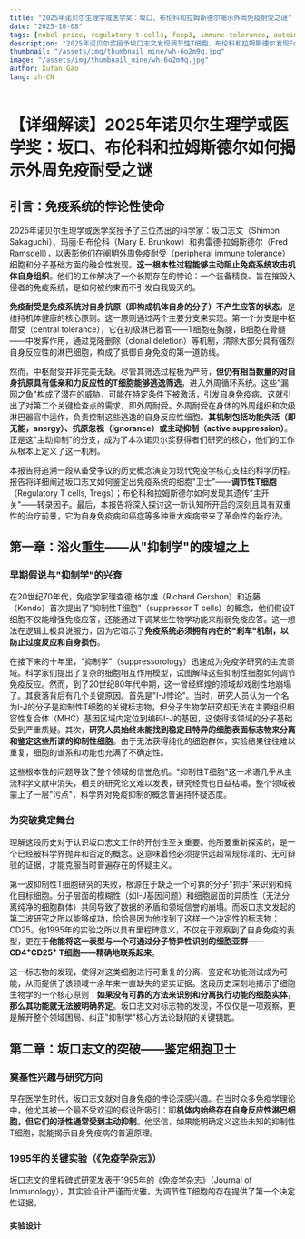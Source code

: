 ```yaml
---
title: "2025年诺贝尔生理学或医学奖：坂口、布伦科和拉姆斯德尔揭示外周免疫耐受之谜"
date: "2025-10-08"
tags: [nobel-prize, regulatory-t-cells, foxp3, immune-tolerance, autoimmune, immunology]
description: "2025年诺贝尔奖授予坂口志文发现调节性T细胞、布伦科和拉姆斯德尔发现Foxp3转录因子，揭示外周免疫耐受的细胞和分子基础，为自身免疫病和癌症免疫治疗开辟革命性新路径"
thumbnail: "/assets/img/thumbnail_mine/wh-6o2m9q.jpg"
image: "/assets/img/thumbnail_mine/wh-6o2m9q.jpg"
author: Xufan Gao
lang: zh-CN
---
```


# 【详细解读】2025年诺贝尔生理学或医学奖：坂口、布伦科和拉姆斯德尔如何揭示外周免疫耐受之谜

## 引言：免疫系统的悖论性使命

2025年诺贝尔生理学或医学奖授予了三位杰出的科学家：坂口志文（Shimon Sakaguchi）、玛丽·E·布伦科（Mary E. Brunkow）和弗雷德·拉姆斯德尔（Fred Ramsdell），以表彰他们在阐明外周免疫耐受（peripheral immune tolerance）细胞和分子基础方面的融合性发现。**这一根本性过程能够主动阻止免疫系统攻击机体自身组织**。他们的工作解决了一个长期存在的悖论：一个装备精良、旨在摧毁入侵者的免疫系统，是如何被约束而不引发自我毁灭的。

**免疫耐受是免疫系统对自身抗原（即构成机体自身的分子）不产生应答的状态**，是维持机体健康的核心原则。这一原则通过两个主要分支来实现。第一个分支是中枢耐受（central tolerance），它在初级淋巴器官——T细胞在胸腺，B细胞在骨髓——中发挥作用，通过克隆删除（clonal deletion）等机制，清除大部分具有强烈自身反应性的淋巴细胞，构成了抵御自身免疫的第一道防线。

然而，中枢耐受并非完美无缺。尽管其筛选过程极为严苛，**但仍有相当数量的对自身抗原具有低亲和力反应性的T细胞能够逃逸筛选**，进入外周循环系统。这些"漏网之鱼"构成了潜在的威胁，可能在特定条件下被激活，引发自身免疫病。这就引出了对第二个关键检查点的需求，即外周耐受。外周耐受在身体的外周组织和次级淋巴器官中运作，负责控制这些逃逸的自身反应性细胞。**其机制包括功能失活（即无能，anergy）、抗原忽视（ignorance）或主动抑制（active suppression）**。正是这"主动抑制"的分支，成为了本次诺贝尔奖获得者们研究的核心，他们的工作从根本上定义了这一机制。

本报告将追溯一段从备受争议的历史概念演变为现代免疫学核心支柱的科学历程。报告将详细阐述坂口志文如何鉴定出免疫系统的细胞"卫士"——**调节性T细胞**（Regulatory T cells, Tregs）；布伦科和拉姆斯德尔如何发现其遗传"主开关"——转录因子。最后，本报告将深入探讨这一新认知所开启的深刻且具有双重性的治疗前景，它为自身免疫病和癌症等多种重大疾病带来了革命性的新疗法。

## 第一章：浴火重生——从"抑制学"的废墟之上

### 早期假说与"抑制学"的兴衰

在20世纪70年代，免疫学家理查德·格尔雄（Richard Gershon）和近藤（Kondo）首次提出了"抑制性T细胞"（suppressor T cells）的概念，他们假设T细胞不仅能增强免疫应答，还能通过下调某些生物学功能来削弱免疫应答。这一想法在逻辑上极具说服力，因为它暗示了**免疫系统必须拥有内在的"刹车"机制，以防止过度反应和自身损伤**。

在接下来的十年里，"抑制学"（suppressorology）迅速成为免疫学研究的主流领域。科学家们提出了复杂的细胞相互作用模型，试图解释这些抑制性细胞如何调节免疫反应。然而，到了20世纪80年代中期，这一曾经辉煌的领域却戏剧性地崩塌了。其衰落背后有几个关键原因。首先是"I-J悖论"。当时，研究人员认为一个名为I-J的分子是抑制性T细胞的关键标志物，但分子生物学研究却无法在主要组织相容性复合体（MHC）基因区域内定位到编码I-J的基因，这使得该领域的分子基础受到严重质疑。其次，**研究人员始终未能找到稳定且特异的细胞表面标志物来分离和鉴定这些所谓的抑制性细胞**。由于无法获得纯化的细胞群体，实验结果往往难以重复，细胞的谱系和功能也充满了不确定性。

这些根本性的问题导致了整个领域的信誉危机。"抑制性T细胞"这一术语几乎从主流科学文献中消失，相关的研究论文难以发表，研究经费也日益枯竭。整个领域被蒙上了一层"污点"，科学界对免疫抑制的概念普遍持怀疑态度。

### 为突破奠定舞台

理解这段历史对于认识坂口志文工作的开创性至关重要。他所要重新探索的，是一个已经被科学界抛弃和否定的概念。这意味着他必须提供远超常规标准的、无可辩驳的证据，才能克服当时普遍存在的怀疑主义。

第一波抑制性T细胞研究的失败，根源在于缺乏一个可靠的分子"抓手"来识别和纯化目标细胞。分子层面的模糊性（如I-J基因问题）和细胞层面的异质性（无法分离纯净的细胞群体）共同导致了数据的矛盾和领域信誉的崩塌。而坂口志文发起的第二波研究之所以能够成功，恰恰是因为他找到了这样一个决定性的标志物：CD25。他1995年的实验之所以具有里程碑意义，不仅在于观察到了自身免疫的表型，更在于**他能将这一表型与一个可通过分子特异性识别的细胞亚群——CD4<sup>+</sup>CD25<sup>+</sup> T细胞——精确地联系起来**。

这一标志物的发现，使得对这类细胞进行可重复的分离、鉴定和功能测试成为可能，从而提供了该领域十余年来一直缺失的坚实证据。这段历史深刻地揭示了细胞生物学的一个核心原则：**如果没有可靠的方法来识别和分离执行功能的细胞实体，那么其功能就无法被明确界定**。坂口志文对标志物的发现，不仅仅是一项观察，更是解开整个领域困局、纠正"抑制学"核心方法论缺陷的关键钥匙。

## 第二章：坂口志文的突破——鉴定细胞卫士

### 奠基性兴趣与研究方向

早在医学生时代，坂口志文就对自身免疫的悖论深感兴趣。在当时众多免疫学理论中，他尤其被一个最不受欢迎的假说所吸引：即**机体内始终存在自身反应性淋巴细胞，但它们的活性通常受到主动抑制**。他坚信，如果能明确定义这些未知的抑制性T细胞，就能揭示自身免疫病的普遍原理。

### 1995年的关键实验（《免疫学杂志》）

坂口志文的里程碑式研究发表于1995年的《免疫学杂志》（Journal of Immunology），其实验设计严谨而优雅，为调节性T细胞的存在提供了第一个决定性证据。

#### 实验设计
